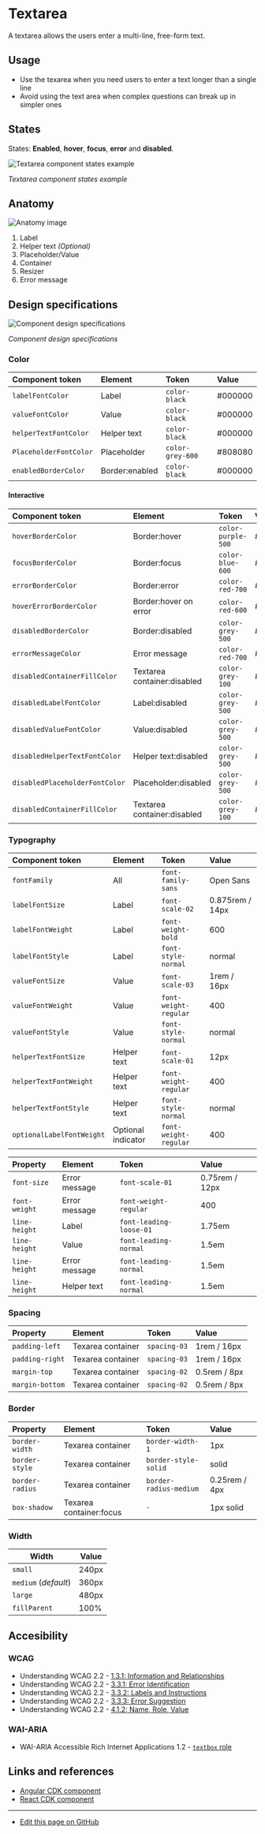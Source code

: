 # Textarea

A textarea allows the users enter a multi-line, free-form text.

## Usage

* Use the texarea when you need users to enter a text longer than a single line
* Avoid using the text area when complex questions can break up in simpler ones 
## States


States: **Enabled**, **hover**, **focus**, **error** and **disabled**.

![Textarea component states example](images/textarea_states.png)

_Textarea component states example_
## Anatomy


![Anatomy image](images/textarea_anatomy.png)

1. Label
2. Helper text _(Optional)_
3. Placeholder/Value
4. Container
5. Resizer
6. Error message


## Design specifications

![Component design specifications](images/textarea_specs.png)

_Component design specifications_

### Color

| Component token          | Element            | Token                   | Value             |
| :----------------------- | :----------------- | :---------------------- | :---------------- |
| `labelFontColor`         | Label              | `color-black`           | #000000           |
| `valueFontColor`         | Value              | `color-black`           | #000000           |
| `helperTextFontColor`    | Helper text        | `color-black`           | #000000           |
| `PlaceholderFontColor`   | Placeholder        | `color-grey-600`        | #808080           |
| `enabledBorderColor`     | Border:enabled     | `color-black`           | #000000           |


#### Interactive

| Component token                 | Element                     | Token                   | Value           |
| :------------------------------ | :-------------------------- | :---------------------- | :-------------- |
| `hoverBorderColor`              | Border:hover                | `color-purple-500`      | #a46ede         |
| `focusBorderColor`              | Border:focus                | `color-blue-600`        | #0095ff         |
| `errorBorderColor`              | Border:error                | `color-red-700`         | #d0011b         |
| `hoverErrorBorderColor`         | Border:hover on error       | `color-red-600`         | #fe0123         |
| `disabledBorderColor`           | Border:disabled             | `color-grey-500`        | #999999         |
| `errorMessageColor`             | Error message               | `color-red-700`         | #d0011b         |
| `disabledContainerFillColor`    | Textarea container:disabled | `color-grey-100`        | #f2f2f2         |
| `disabledLabelFontColor`        | Label:disabled              | `color-grey-500`        | #999999         |
| `disabledValueFontColor`        | Value:disabled              | `color-grey-500`        | #999999         |
| `disabledHelperTextFontColor`   | Helper text:disabled        | `color-grey-500`        | #999999         |
| `disabledPlaceholderFontColor`  | Placeholder:disabled        | `color-grey-500`        | #999999         |
| `disabledContainerFillColor`    | Textarea container:disabled | `color-grey-100`        | #f2f2f2         |





### Typography


| Component token           | Element              | Token                   | Value             |
| :------------------------ | :------------------- | :---------------------- | :---------------- |
| `fontFamily`              | All                  | `font-family-sans`      | Open Sans         |
| `labelFontSize`           | Label                | `font-scale-02`         | 0.875rem / 14px   |
| `labelFontWeight`         | Label                | `font-weight-bold`      | 600               |
| `labelFontStyle`          | Label                | `font-style-normal`     | normal            |
| `valueFontSize`           | Value                | `font-scale-03`         | 1rem / 16px       |
| `valueFontWeight`         | Value                | `font-weight-regular`   | 400               |
| `valueFontStyle`          | Value                | `font-style-normal`     | normal            |
| `helperTextFontSize`      | Helper text          | `font-scale-01`         | 12px              |
| `helperTextFontWeight`    | Helper text          | `font-weight-regular`   | 400               |
| `helperTextFontStyle`     | Helper text          | `font-style-normal`     | normal            |
| `optionalLabelFontWeight` | Optional indicator   | `font-weight-regular`   | 400               |



| Property        | Element        | Token                   | Value           |
| :-------------- | :------------- | :---------------------- | :-------------- |
| `font-size`     | Error message  | `font-scale-01`         | 0.75rem / 12px  |
| `font-weight`   | Error message  | `font-weight-regular`   | 400             |
| `line-height`   | Label          | `font-leading-loose-01` | 1.75em          |
| `line-height`   | Value          | `font-leading-normal`   | 1.5em           |
| `line-height`   | Error message  | `font-leading-normal`   | 1.5em           |
| `line-height`   | Helper text    | `font-leading-normal`   | 1.5em           |


### Spacing


| Property        | Element           | Token             | Value           |
| :-------------- | :---------------- | :---------------- | :-------------- |
| `padding-left`  | Texarea container | `spacing-03`      | 1rem / 16px     |
| `padding-right` | Texarea container | `spacing-03`      | 1rem / 16px     |
| `margin-top`    | Texarea container | `spacing-02`      | 0.5rem / 8px    |
| `margin-bottom` | Texarea container | `spacing-02`      | 0.5rem / 8px    |

### Border

| Property        | Element                 | Token                    | Value           |
| :-------------- | :---------------------- | :----------------------- | :-------------- |
| `border-width`  | Texarea container       | `border-width-1`         | 1px             |
| `border-style`  | Texarea container       | `border-style-solid`     | solid           |
| `border-radius` | Texarea container       | `border-radius-medium`   | 0.25rem / 4px   |
| `box-shadow`    | Texarea container:focus | `-`                      | 1px solid       |

### Width

| Width                | Value |
| -------------------- | ----- |
| `small`              | 240px |
| `medium` (_default_) | 360px |
| `large`              | 480px |
| `fillParent`         | 100%  |



## Accesibility

### WCAG 

* Understanding WCAG 2.2 - [1.3.1: Information and Relationships](https://www.w3.org/WAI/WCAG22/Understanding/info-and-relationships)
* Understanding WCAG 2.2 - [3.3.1: Error Identification](https://www.w3.org/WAI/WCAG22/Understanding/error-identification)
* Understanding WCAG 2.2 - [3.3.2: Labels and Instructions](https://www.w3.org/WAI/WCAG22/Understanding/labels-or-instructions) 
* Understanding WCAG 2.2 - [3.3.3: Error Suggestion](https://www.w3.org/WAI/WCAG22/Understanding/error-suggestion) 
* Understanding WCAG 2.2 - [4.1.2: Name, Role, Value](https://www.w3.org/WAI/WCAG22/Understanding/name-role-value) 

### WAI-ARIA

* WAI-ARIA Accessible Rich Internet Applications 1.2 - [`textbox` role](https://www.w3.org/TR/wai-aria-1.2/#textbox)


## Links and references



* [Angular CDK component](https://developer.dxc.com/tools/react/next/#/components/textarea)
* [React CDK component](https://developer.dxc.com/tools/angular/next/#/components/textarea)

____________________________________________________________

* [Edit this page on GitHub](url)

